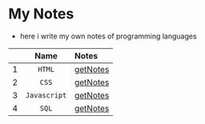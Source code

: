 # My Notes
- here i write my own notes of programming languages

||Name|Notes|
|:-:|:-:|:-|
|1|`HTML`|[getNotes](https://github.com/iamrahulkumar052/notes/tree/main/HTML)|
|2|`CSS`|[getNotes](https://github.com/iamrahulkumar052/notes/tree/main/CSS)|
|3|`Javascript`|[getNotes](https://github.com/iamrahulkumar052/notes/tree/main/Javascript)|
|4|`SQL`|[getNotes](https://github.com/iamrahulkumar052/notes/tree/main/SQL)|
